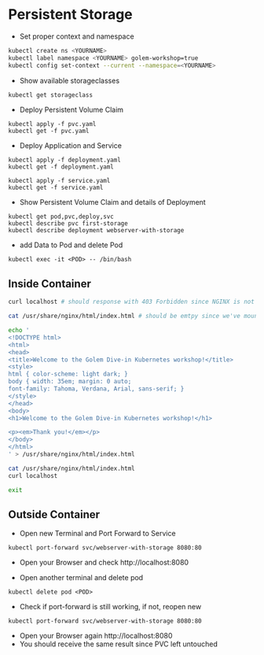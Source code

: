 # Persistent Storage

* Set proper context and namespace 

```sh
kubectl create ns <YOURNAME>
kubectl label namespace <YOURNAME> golem-workshop=true
kubectl config set-context --current --namespace=<YOURNAME>
```

* Show available storageclasses

```sh
kubectl get storageclass
```

* Deploy Persistent Volume Claim

```shell
kubectl apply -f pvc.yaml
kubectl get -f pvc.yaml
```

* Deploy Application and Service

```shell
kubectl apply -f deployment.yaml
kubectl get -f deployment.yaml

kubectl apply -f service.yaml
kubectl get -f service.yaml
```

* Show Persistent Volume Claim and details of Deployment

```shell
kubectl get pod,pvc,deploy,svc
kubectl describe pvc first-storage
kubectl describe deployment webserver-with-storage
```

* add Data to Pod and delete Pod

```shell
kubectl exec -it <POD> -- /bin/bash
```

## Inside Container

```sh
curl localhost # should response with 403 Forbidden since NGINX is not allowed to list directory and no index.html is available

cat /usr/share/nginx/html/index.html # should be emtpy since we've mounted a clean storage into our container 

echo '
<!DOCTYPE html>
<html>
<head>
<title>Welcome to the Golem Dive-in Kubernetes workshop!</title>
<style>
html { color-scheme: light dark; }
body { width: 35em; margin: 0 auto;
font-family: Tahoma, Verdana, Arial, sans-serif; }
</style>
</head>
<body>
<h1>Welcome to the Golem Dive-in Kubernetes workshop!</h1>

<p><em>Thank you!</em></p>
</body>
</html>
' > /usr/share/nginx/html/index.html

cat /usr/share/nginx/html/index.html
curl localhost

exit
```

## Outside Container

* Open new Terminal and Port Forward to Service

```shell
kubectl port-forward svc/webserver-with-storage 8080:80
```

* Open your Browser and check http://localhost:8080

* Open another terminal and delete pod

```shell
kubectl delete pod <POD>
```

* Check if port-forward is still working, if not, reopen new

```shell
kubectl port-forward svc/webserver-with-storage 8080:80
```

* Open your Browser again http://localhost:8080
* You should receive the same result since PVC left untouched
